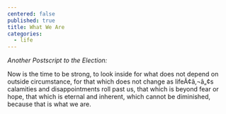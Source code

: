 ```yaml
---
centered: false
published: true
title: What We Are
categories:
  - life
---
```

_Another Postscript to the Election:_

Now is the time to be strong, 
to look inside 
for what does not depend 
on outside circumstance,
for that which does not change
as lifeÃ¢â‚¬â„¢s calamities 
and disappointments 
roll past us,
that which is beyond fear or hope,
that which is eternal and inherent,
which cannot be diminished,
because that is what we are.
